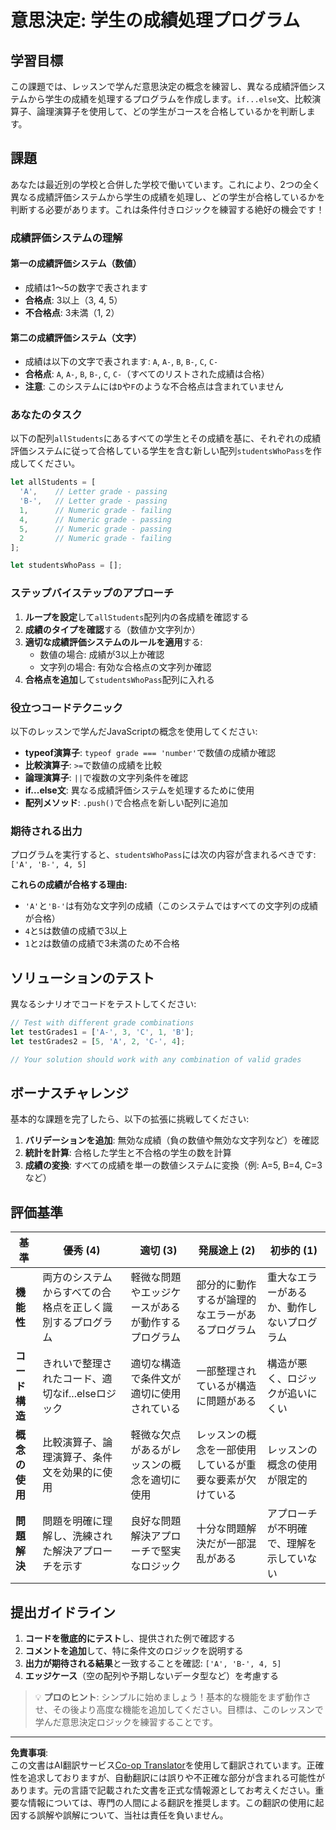 <!--
CO_OP_TRANSLATOR_METADATA:
{
  "original_hash": "ffe366b2d1f037b99fbadbe1dc81083d",
  "translation_date": "2025-10-24T14:47:46+00:00",
  "source_file": "2-js-basics/3-making-decisions/assignment.md",
  "language_code": "ja"
}
-->
# 意思決定: 学生の成績処理プログラム

## 学習目標

この課題では、レッスンで学んだ意思決定の概念を練習し、異なる成績評価システムから学生の成績を処理するプログラムを作成します。`if...else`文、比較演算子、論理演算子を使用して、どの学生がコースを合格しているかを判断します。

## 課題

あなたは最近別の学校と合併した学校で働いています。これにより、2つの全く異なる成績評価システムから学生の成績を処理し、どの学生が合格しているかを判断する必要があります。これは条件付きロジックを練習する絶好の機会です！

### 成績評価システムの理解

#### 第一の成績評価システム（数値）
- 成績は1～5の数字で表されます
- **合格点**: 3以上（3, 4, 5）
- **不合格点**: 3未満（1, 2）

#### 第二の成績評価システム（文字）
- 成績は以下の文字で表されます: `A`, `A-`, `B`, `B-`, `C`, `C-`
- **合格点**: `A`, `A-`, `B`, `B-`, `C`, `C-`（すべてのリストされた成績は合格）
- **注意**: このシステムには`D`や`F`のような不合格点は含まれていません

### あなたのタスク

以下の配列`allStudents`にあるすべての学生とその成績を基に、それぞれの成績評価システムに従って合格している学生を含む新しい配列`studentsWhoPass`を作成してください。

```javascript
let allStudents = [
  'A',    // Letter grade - passing
  'B-',   // Letter grade - passing  
  1,      // Numeric grade - failing
  4,      // Numeric grade - passing
  5,      // Numeric grade - passing
  2       // Numeric grade - failing
];

let studentsWhoPass = [];
```

### ステップバイステップのアプローチ

1. **ループを設定**して`allStudents`配列内の各成績を確認する
2. **成績のタイプを確認**する（数値か文字列か）
3. **適切な成績評価システムのルールを適用**する:
   - 数値の場合: 成績が3以上か確認
   - 文字列の場合: 有効な合格点の文字列か確認
4. **合格点を追加**して`studentsWhoPass`配列に入れる

### 役立つコードテクニック

以下のレッスンで学んだJavaScriptの概念を使用してください:

- **typeof演算子**: `typeof grade === 'number'`で数値の成績か確認
- **比較演算子**: `>=`で数値の成績を比較
- **論理演算子**: `||`で複数の文字列条件を確認
- **if...else文**: 異なる成績評価システムを処理するために使用
- **配列メソッド**: `.push()`で合格点を新しい配列に追加

### 期待される出力

プログラムを実行すると、`studentsWhoPass`には次の内容が含まれるべきです: `['A', 'B-', 4, 5]`

**これらの成績が合格する理由:**
- `'A'`と`'B-'`は有効な文字列の成績（このシステムではすべての文字列の成績が合格）
- `4`と`5`は数値の成績で3以上
- `1`と`2`は数値の成績で3未満のため不合格

## ソリューションのテスト

異なるシナリオでコードをテストしてください:

```javascript
// Test with different grade combinations
let testGrades1 = ['A-', 3, 'C', 1, 'B'];
let testGrades2 = [5, 'A', 2, 'C-', 4];

// Your solution should work with any combination of valid grades
```

## ボーナスチャレンジ

基本的な課題を完了したら、以下の拡張に挑戦してください:

1. **バリデーションを追加**: 無効な成績（負の数値や無効な文字列など）を確認
2. **統計を計算**: 合格した学生と不合格の学生の数を計算
3. **成績の変換**: すべての成績を単一の数値システムに変換（例: A=5, B=4, C=3など）

## 評価基準

| 基準 | 優秀 (4) | 適切 (3) | 発展途上 (2) | 初歩的 (1) |
|------|----------|----------|-------------|-----------|
| **機能性** | 両方のシステムからすべての合格点を正しく識別するプログラム | 軽微な問題やエッジケースがあるが動作するプログラム | 部分的に動作するが論理的なエラーがあるプログラム | 重大なエラーがあるか、動作しないプログラム |
| **コード構造** | きれいで整理されたコード、適切なif...elseロジック | 適切な構造で条件文が適切に使用されている | 一部整理されているが構造に問題がある | 構造が悪く、ロジックが追いにくい |
| **概念の使用** | 比較演算子、論理演算子、条件文を効果的に使用 | 軽微な欠点があるがレッスンの概念を適切に使用 | レッスンの概念を一部使用しているが重要な要素が欠けている | レッスンの概念の使用が限定的 |
| **問題解決** | 問題を明確に理解し、洗練された解決アプローチを示す | 良好な問題解決アプローチで堅実なロジック | 十分な問題解決だが一部混乱がある | アプローチが不明確で、理解を示していない |

## 提出ガイドライン

1. **コードを徹底的にテスト**し、提供された例で確認する
2. **コメントを追加**して、特に条件文のロジックを説明する
3. **出力が期待される結果**と一致することを確認: `['A', 'B-', 4, 5]`
4. **エッジケース**（空の配列や予期しないデータ型など）を考慮する

> 💡 **プロのヒント**: シンプルに始めましょう！基本的な機能をまず動作させ、その後より高度な機能を追加してください。目標は、このレッスンで学んだ意思決定ロジックを練習することです。

---

**免責事項**:  
この文書はAI翻訳サービス[Co-op Translator](https://github.com/Azure/co-op-translator)を使用して翻訳されています。正確性を追求しておりますが、自動翻訳には誤りや不正確な部分が含まれる可能性があります。元の言語で記載された文書を正式な情報源としてお考えください。重要な情報については、専門の人間による翻訳を推奨します。この翻訳の使用に起因する誤解や誤解について、当社は責任を負いません。